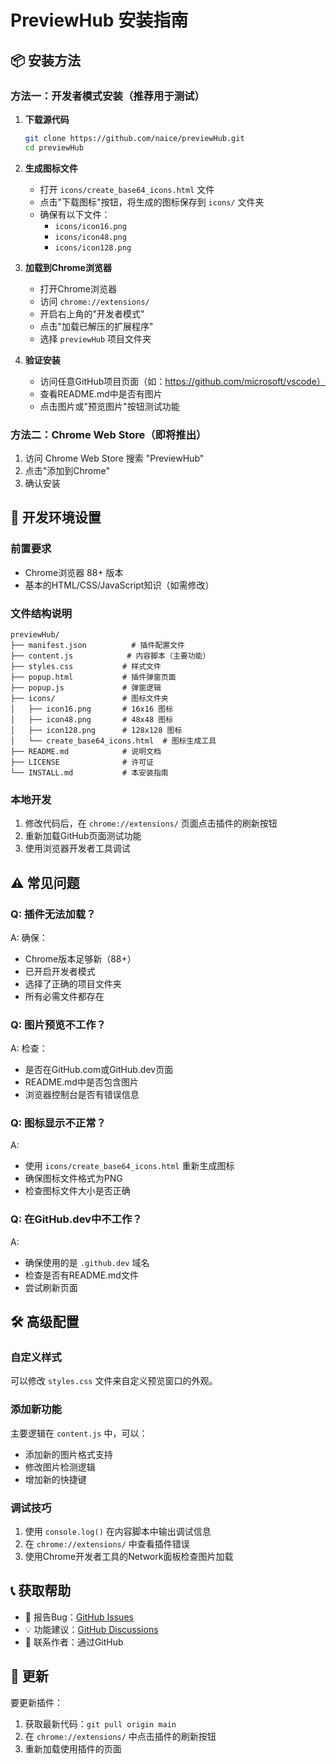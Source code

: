# PreviewHub 安装指南

## 📦 安装方法

### 方法一：开发者模式安装（推荐用于测试）

1. **下载源代码**
   ```bash
   git clone https://github.com/naice/previewHub.git
   cd previewHub
   ```

2. **生成图标文件**
   - 打开 `icons/create_base64_icons.html` 文件
   - 点击"下载图标"按钮，将生成的图标保存到 `icons/` 文件夹
   - 确保有以下文件：
     - `icons/icon16.png`
     - `icons/icon48.png`
     - `icons/icon128.png`

3. **加载到Chrome浏览器**
   - 打开Chrome浏览器
   - 访问 `chrome://extensions/`
   - 开启右上角的"开发者模式"
   - 点击"加载已解压的扩展程序"
   - 选择 `previewHub` 项目文件夹

4. **验证安装**
   - 访问任意GitHub项目页面（如：https://github.com/microsoft/vscode）
   - 查看README.md中是否有图片
   - 点击图片或"预览图片"按钮测试功能

### 方法二：Chrome Web Store（即将推出）

1. 访问 Chrome Web Store 搜索 "PreviewHub"
2. 点击"添加到Chrome"
3. 确认安装

## 🔧 开发环境设置

### 前置要求
- Chrome浏览器 88+ 版本
- 基本的HTML/CSS/JavaScript知识（如需修改）

### 文件结构说明
```
previewHub/
├── manifest.json          # 插件配置文件
├── content.js            # 内容脚本（主要功能）
├── styles.css           # 样式文件
├── popup.html           # 插件弹窗页面
├── popup.js             # 弹窗逻辑
├── icons/               # 图标文件夹
│   ├── icon16.png       # 16x16 图标
│   ├── icon48.png       # 48x48 图标
│   ├── icon128.png      # 128x128 图标
│   └── create_base64_icons.html  # 图标生成工具
├── README.md            # 说明文档
├── LICENSE              # 许可证
└── INSTALL.md           # 本安装指南
```

### 本地开发
1. 修改代码后，在 `chrome://extensions/` 页面点击插件的刷新按钮
2. 重新加载GitHub页面测试功能
3. 使用浏览器开发者工具调试

## ⚠️ 常见问题

### Q: 插件无法加载？
A: 确保：
- Chrome版本足够新（88+）
- 已开启开发者模式
- 选择了正确的项目文件夹
- 所有必需文件都存在

### Q: 图片预览不工作？
A: 检查：
- 是否在GitHub.com或GitHub.dev页面
- README.md中是否包含图片
- 浏览器控制台是否有错误信息

### Q: 图标显示不正常？
A: 
- 使用 `icons/create_base64_icons.html` 重新生成图标
- 确保图标文件格式为PNG
- 检查图标文件大小是否正确

### Q: 在GitHub.dev中不工作？
A: 
- 确保使用的是 `.github.dev` 域名
- 检查是否有README.md文件
- 尝试刷新页面

## 🛠️ 高级配置

### 自定义样式
可以修改 `styles.css` 文件来自定义预览窗口的外观。

### 添加新功能
主要逻辑在 `content.js` 中，可以：
- 添加新的图片格式支持
- 修改图片检测逻辑
- 增加新的快捷键

### 调试技巧
1. 使用 `console.log()` 在内容脚本中输出调试信息
2. 在 `chrome://extensions/` 中查看插件错误
3. 使用Chrome开发者工具的Network面板检查图片加载

## 📞 获取帮助

- 🐛 报告Bug：[GitHub Issues](https://github.com/naice/previewHub/issues)
- 💡 功能建议：[GitHub Discussions](https://github.com/naice/previewHub/discussions)
- 📧 联系作者：通过GitHub

## 🔄 更新

要更新插件：
1. 获取最新代码：`git pull origin main`
2. 在 `chrome://extensions/` 中点击插件的刷新按钮
3. 重新加载使用插件的页面
